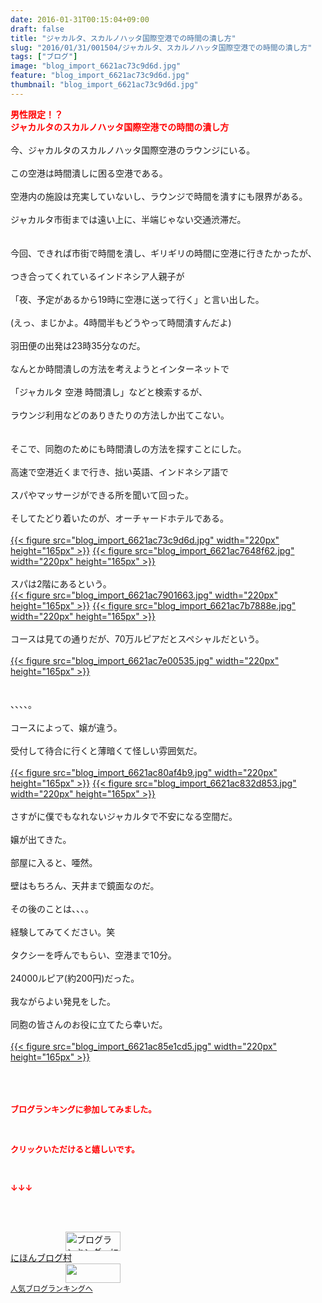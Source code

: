 ```yaml
---
date: 2016-01-31T00:15:04+09:00
draft: false
title: "ジャカルタ、スカルノハッタ国際空港での時間の潰し方"
slug: "2016/01/31/001504/ジャカルタ、スカルノハッタ国際空港での時間の潰し方"
tags: ["ブログ"]
image: "blog_import_6621ac73c9d6d.jpg"
feature: "blog_import_6621ac73c9d6d.jpg"
thumbnail: "blog_import_6621ac73c9d6d.jpg"
---
```

<strong><font color="#FF0000">男性限定！？</font></strong><br/><strong><font color="#FF0000">ジャカルタのスカルノハッタ国際空港での時間の潰し方</font></strong><br/><br/>今、ジャカルタのスカルノハッタ国際空港のラウンジにいる。<br/><br/>この空港は時間潰しに困る空港である。<br/><br/>空港内の施設は充実していないし、ラウンジで時間を潰すにも限界がある。<br/><br/>ジャカルタ市街までは遠い上に、半端じゃない交通渋滞だ。<br/><br/><br/>今回、できれば市街で時間を潰し、ギリギリの時間に空港に行きたかったが、<br/><br/>つき合ってくれているインドネシア人親子が<br/><br/>「夜、予定があるから19時に空港に送って行く」と言い出した。<br/><br/>(えっ、まじかよ。4時間半もどうやって時間潰すんだよ)<br/><br/>羽田便の出発は23時35分なのだ。<br/><br/>なんとか時間潰しの方法を考えようとインターネットで<br/><br/>「ジャカルタ 空港 時間潰し」などと検索するが、<br/><br/>ラウンジ利用などのありきたりの方法しか出てこない。<br/><br/><br/>そこで、同胞のためにも時間潰しの方法を探すことにした。<br/><br/>高速で空港近くまで行き、拙い英語、インドネシア語で<br/><br/>スパやマッサージができる所を聞いて回った。<br/><br/>そしてたどり着いたのが、オーチャードホテルである。<br/><br/><a href="blog_import_6621ac7505d81.jpg">{{< figure src="blog_import_6621ac73c9d6d.jpg" width="220px" height="165px" >}}</a> <a href="blog_import_6621ac7788a45.jpg">{{< figure src="blog_import_6621ac7648f62.jpg" width="220px" height="165px" >}}</a><br/><br/>スパは2階にあるという。<br/><a href="blog_import_6621ac7a40ac7.jpg">{{< figure src="blog_import_6621ac7901663.jpg" width="220px" height="165px" >}}</a> <a href="blog_import_6621ac7cb85de.jpg">{{< figure src="blog_import_6621ac7b7888e.jpg" width="220px" height="165px" >}}</a><br/><br/>コースは見ての通りだが、70万ルピアだとスペシャルだという。<br/><br/><a href="blog_import_6621ac7f3e60d.jpg">{{< figure src="blog_import_6621ac7e00535.jpg" width="220px" height="165px" >}}</a><br/><br/><br/>、、、、。<br/><br/>コースによって、嬢が違う。<br/><br/>受付して待合に行くと薄暗くて怪しい雰囲気だ。<br/><br/><a href="blog_import_6621ac81e7782.jpg">{{< figure src="blog_import_6621ac80af4b9.jpg" width="220px" height="165px" >}}</a> <a href="blog_import_6621ac846e915.jpg">{{< figure src="blog_import_6621ac832d853.jpg" width="220px" height="165px" >}}</a><br/><br/>さすがに僕でもなれないジャカルタで不安になる空間だ。<br/><br/>嬢が出てきた。<br/><br/>部屋に入ると、唖然。<br/><br/>壁はもちろん、天井まで鏡面なのだ。<br/><br/>その後のことは、、、。<br/><br/>経験してみてください。笑<br/><br/>タクシーを呼んでもらい、空港まで10分。<br/><br/>24000ルピア(約200円)だった。<br/><br/>我ながらよい発見をした。<br/><br/>同胞の皆さんのお役に立てたら幸いだ。<br/><br/><a href="blog_import_6621ac87275bb.jpg">{{< figure src="blog_import_6621ac85e1cd5.jpg" width="220px" height="165px" >}}</a><br/><br/><br/><br/><p><font color="#ff0000" size="2"><strong>ブログランキングに参加してみました。<br/></strong></font></p><br/><p><font color="#ff0000" size="2"><strong>クリックいただけると嬉しいです。<br/></strong></font></p><br/><p><font color="#ff0000" size="2"><strong>↓↓↓</strong></font></p><br/><p><br/><a href="ranking.html" target="_blank"><img border="0" alt="ブログランキング・にほんブログ村へ" src="data:image/svg+xml;charset=utf-8,%3Csvg%20xmlns%3D%22http%3A%2F%2Fwww.w3.org%2F2000%2Fsvg%22%20title%3D%22Placeholder%20for%20Images%22%20role%3D%22presentation%22%20viewBox%3D%220%200%2088%2031%22%20%2F%3E" width="88" height="31" data-src="https://img-proxy.blog-video.jp/images?url=http%3A%2F%2Fwww.blogmura.com%2Fimg%2Fwww88_31.gif" style="aspect-ratio: auto 88 / 31;"/><noscript><img border="0" alt="ブログランキング・にほんブログ村へ" src="https://img-proxy.blog-video.jp/images?url=http%3A%2F%2Fwww.blogmura.com%2Fimg%2Fwww88_31.gif" width="88" height="31"></noscript></a><br/> <a href="ranking.html" target="_blank">にほんブログ村</a><br/><a title="人気ブログランキングへ" href="link.php?1804582"><img border="0" src="data:image/svg+xml;charset=utf-8,%3Csvg%20xmlns%3D%22http%3A%2F%2Fwww.w3.org%2F2000%2Fsvg%22%20title%3D%22Placeholder%20for%20Images%22%20role%3D%22presentation%22%20viewBox%3D%220%200%2088%2031%22%20%2F%3E" width="88" height="31" data-src="https://blog.with2.net/img/banner/banner_22.gif" style="aspect-ratio: auto 88 / 31;"/><noscript><img border="0" src="https://blog.with2.net/img/banner/banner_22.gif" width="88" height="31"></noscript></a><br/> <a style="FONT-SIZE: 12px" href="link.php?1804582">人気ブログランキングへ</a><br/> </p>

